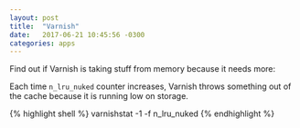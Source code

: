 ```yaml
---
layout: post
title:  "Varnish"
date:   2017-06-21 10:45:56 -0300
categories: apps
---
```


Find out if Varnish is taking stuff from memory because it needs more:

Each time `n_lru_nuked` counter increases, Varnish throws something out of the
cache because it is running low on storage.

{% highlight shell %}
varnishstat -1 -f n_lru_nuked
{% endhighlight %}
